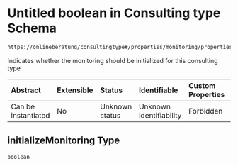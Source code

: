 # Untitled boolean in Consulting type Schema

```txt
https://onlineberatung/consultingtype#/properties/monitoring/properties/initializeMonitoring
```

Indicates whether the monitoring should be initialized for this consulting type

| Abstract            | Extensible | Status         | Identifiable            | Custom Properties | Additional Properties | Access Restrictions | Defined In                                                           |
| :------------------ | :--------- | :------------- | :---------------------- | :---------------- | :-------------------- | :------------------ | :------------------------------------------------------------------- |
| Can be instantiated | No         | Unknown status | Unknown identifiability | Forbidden         | Allowed               | none                | [consulting-type.json*](consulting-type.json "open original schema") |

## initializeMonitoring Type

`boolean`
